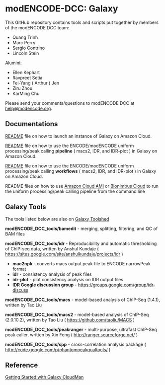 modENCODE-DCC: Galaxy
=========================

This GitHub repository contains tools and scripts put together by members of the modENCODE DCC team:

 * Quang Trinh
 * Marc Perry
 * Sergio Contrino
 * Lincoln Stein
 
Alumini:
 * Ellen Kephart
 * Ravpreet Setia 
 * Fei-Yang ( Arthur ) Jen
 * Ziru Zhou 
 * KarMing Chu
 

Please send your comments/questions to modENCODE DCC at help@modencode.org.


Documentations
-------------------

[README](https://github.com/modENCODE-DCC/Galaxy/blob/master/docs/README.how.to.launch.Galaxy) 
file on how to launch an instance of Galaxy on Amazon Cloud.

[README](https://github.com/modENCODE-DCC/Galaxy/blob/master/docs/README.how.to.call.peaks) 
file on how to use the ENCODE/modENCODE uniform processing/peak calling **pipeline** ( macs2, IDR, and IDR-plot ) in Galaxy on Amazon Cloud.

[README](https://github.com/modENCODE-DCC/Galaxy/blob/master/docs/README.how.to.use.workflows) 
file on how to use the ENCODE/modENCODE uniform processing/peak calling **workflows** ( macs2, IDR, and IDR-plot ) in Galaxy on Amazon Cloud.

README files on how to use [Amazon Cloud AMI](https://github.com/modENCODE-DCC/Galaxy/blob/master/docs/README.how.to.use.Amazon.AMI) or 
[Bionimbus Cloud](https://github.com/modENCODE-DCC/Galaxy/blob/master/docs/README.how.to.use.Bionimbus.AMI) to run the uniform processing/peak calling pipeline from the command line


Galaxy Tools 
------------

The tools listed below are also on [Galaxy Toolshed](http://toolshed.g2.bx.psu.edu/view/modencode-dcc)


**modENCODE_DCC_tools/bamedit** - merging, splitting, filtering, and QC of BAM files

**modENCODE_DCC_tools/idr** - Reproducibility and automatic thresholding of ChIP-seq data, written by Anshul Kundaje ( https://sites.google.com/site/anshulkundaje/projects/idr )

  * **mac2npk** - converts macs output peak file to ENCODE narrowPeak format
  * **idr** - consistency analysis of peak files
  * **idr-plot** - plot consistency analysis on IDR output files
  * **IDR Google discussion group** - https://groups.google.com/group/idr-discuss 

**modENCODE_DCC_tools/macs** - model-based analysis of ChIP-Seq (1.4.1), written by Tao Liu
  
**modENCODE_DCC_tools/macs2** - model-based analysis of ChIP-Seq (2.0.10.2), written by Tao Liu ( https://github.com/taoliu/MACS )

**modENCODE_DCC_tools/peakranger** - multi-purpose, ultrafast ChIP-Seq peak caller, written by Xin Feng ( http://ranger.sourceforge.net/ )

**modENCODE_DCC_tools/spp** - cross-correlation analysis package ( http://code.google.com/p/phantompeakqualtools/ )


Reference
----------

[Getting Started with Galaxy CloudMan](http://wiki.galaxyproject.org/CloudMan/AWS/GettingStarted)
